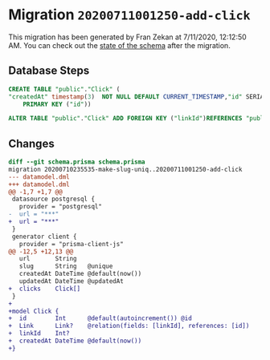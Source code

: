 # Migration `20200711001250-add-click`

This migration has been generated by Fran Zekan at 7/11/2020, 12:12:50 AM.
You can check out the [state of the schema](./schema.prisma) after the migration.

## Database Steps

```sql
CREATE TABLE "public"."Click" (
"createdAt" timestamp(3)  NOT NULL DEFAULT CURRENT_TIMESTAMP,"id" SERIAL,"linkId" integer   ,
    PRIMARY KEY ("id"))

ALTER TABLE "public"."Click" ADD FOREIGN KEY ("linkId")REFERENCES "public"."Link"("id") ON DELETE SET NULL  ON UPDATE CASCADE
```

## Changes

```diff
diff --git schema.prisma schema.prisma
migration 20200710235535-make-slug-uniq..20200711001250-add-click
--- datamodel.dml
+++ datamodel.dml
@@ -1,7 +1,7 @@
 datasource postgresql {
   provider = "postgresql"
-  url = "***"
+  url = "***"
 }
 generator client {
   provider = "prisma-client-js"
@@ -12,5 +12,13 @@
   url       String
   slug      String   @unique
   createdAt DateTime @default(now())
   updatedAt DateTime @updatedAt
+  clicks    Click[]
 }
+
+model Click {
+  id        Int      @default(autoincrement()) @id
+  Link      Link?    @relation(fields: [linkId], references: [id])
+  linkId    Int?
+  createdAt DateTime @default(now())
+}
```


